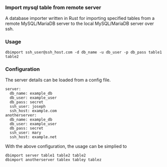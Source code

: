 ### Import mysql table from remote server

A database importer written in Rust for importing specified tables from a remote MySQL/MariaDB server to the local MySQL/MariaDB server over ssh.

### Usage

```
dbimport ssh_user@ssh_host.com -d db_name -u db_user -p db_pass table1 table2
```


### Configuration

The server details can be loaded from a config file.

```
server:
  db_name: example_db
  db_user: example_user
  db_pass: secret
  ssh_user: joseph
  ssh_host: example.com
anotherserver:
  db_name: example_db
  db_user: example_user
  db_pass: secret
  ssh_user: mary
  ssh_host: example.net
```

With the above configuration, the usage can be simplied to

```
dbimport server table1 table2 table2
dbimport anotherserver tablex tabley tablez
```
